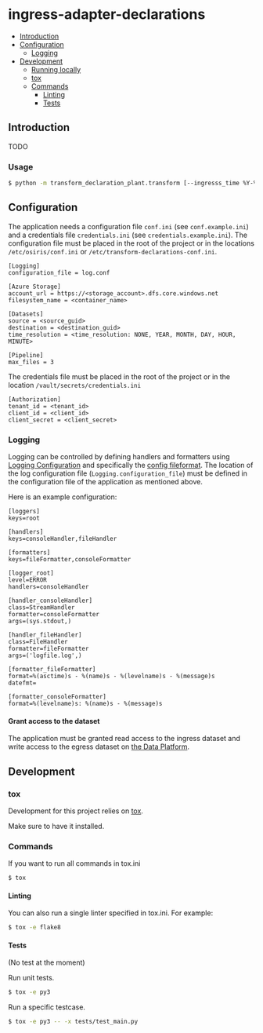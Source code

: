 # ingress-adapter-declarations <!-- omit in toc -->
- [Introduction](#introduction)
- [Configuration](#configuration)
  - [Logging](#logging)
- [Development](#development)
  - [Running locally](#running-locally)
  - [tox](#tox)
  - [Commands](#commands)
    - [Linting](#linting)
    - [Tests](#tests)
  
## Introduction

TODO

### Usage
```sh
$ python -m transform_declaration_plant.transform [--ingresss_time %Y-%m-%dT%H']
```

## Configuration

The application needs a configuration file `conf.ini` (see `conf.example.ini`) and a credentials file `credentials.ini`
(see `credentials.example.ini`). The configuration file must 
be placed in the root of the project or in the locations `/etc/osiris/conf.ini` or 
`/etc/transform-declarations-conf.ini`. 

```
[Logging]
configuration_file = log.conf

[Azure Storage]
account_url = https://<storage_account>.dfs.core.windows.net
filesystem_name = <container_name>

[Datasets]
source = <source_guid>
destination = <destination_guid>
time_resolution = <time_resolution: NONE, YEAR, MONTH, DAY, HOUR, MINUTE>

[Pipeline]
max_files = 3
```

The credentials file must be placed in the root of the project or in the
location `/vault/secrets/credentials.ini`

```
[Authorization]
tenant_id = <tenant_id>
client_id = <client_id>
client_secret = <client_secret>
```

### Logging
Logging can be controlled by defining handlers and formatters using [Logging Configuration](https://docs.python.org/3/library/logging.config.html) and specifically the [config fileformat](https://docs.python.org/3/library/logging.config.html#logging-config-fileformat). 
The location of the log configuration file (`Logging.configuration_file`) must be defined in the configuration file of the application as mentioned above.

Here is an example configuration:
```
[loggers]
keys=root

[handlers]
keys=consoleHandler,fileHandler

[formatters]
keys=fileFormatter,consoleFormatter

[logger_root]
level=ERROR
handlers=consoleHandler

[handler_consoleHandler]
class=StreamHandler
formatter=consoleFormatter
args=(sys.stdout,)

[handler_fileHandler]
class=FileHandler
formatter=fileFormatter
args=('logfile.log',)

[formatter_fileFormatter]
format=%(asctime)s - %(name)s - %(levelname)s - %(message)s
datefmt=

[formatter_consoleFormatter]
format=%(levelname)s: %(name)s - %(message)s
```

#### Grant access to the dataset
The application must be granted read access to the ingress dataset and write access to the egress dataset on 
[the Data Platform](https://dataplatform.energinet.dk/).

## Development

### tox

Development for this project relies on [tox](https://tox.readthedocs.io/).

Make sure to have it installed.

### Commands

If you want to run all commands in tox.ini

```sh
$ tox
```

#### Linting

You can also run a single linter specified in tox.ini. For example:

```sh
$ tox -e flake8
```


#### Tests

(No test at the moment)

Run unit tests.

```sh
$ tox -e py3
```

Run a specific testcase.

```sh
$ tox -e py3 -- -x tests/test_main.py
```
